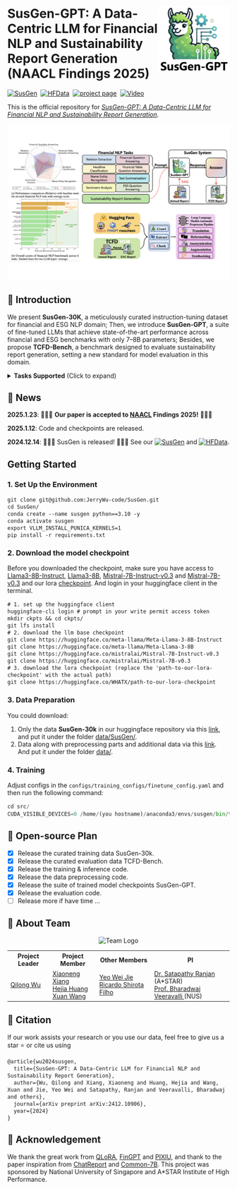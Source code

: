 <p>
  <h1>
    <img src="./assets/logo.png" height=150px align="right"/>
    SusGen-GPT: A Data-Centric LLM for Financial NLP and Sustainability Report Generation (NAACL Findings 2025)
  </h1>
</p>

<!-- <div align="center"> -->
[![SusGen](https://img.shields.io/badge/%F0%9F%93%8E%20arXiv-Paper-red)](https://arxiv.org/abs/2412.10906)&nbsp;
[![HFData](https://img.shields.io/badge/%F0%9F%A4%97%20Huggingface-Data-yellow)](https://huggingface.co/WHATX)&nbsp;
[![project page](https://img.shields.io/badge/%F0%9F%A4%96%20wandb-Training-green?logo=)](https://wandb.ai/whatx)&nbsp;
[![Video](https://img.shields.io/badge/%F0%9F%8E%A5%20Video-Demo-blue)](https://jerrywu-code.github.io/files/susgen_demo.mp4)
<!-- </div> -->
<!-- ![visitors](https://visitor-badge.laobi.icu/badge?page_id=JerryWu-code/SusGen) -->

This is the official repository for *[SusGen-GPT: A Data-Centric LLM for Financial NLP and Sustainability
Report Generation](https://arxiv.org/pdf/2412.10906)*.

<p align="center">
  <img src="./assets/post.jpg">
</p>

## 🌿 Introduction
We present **SusGen-30K**, a meticulously curated instruction-tuning dataset for financial and ESG NLP domain; Then, we introduce **SusGen-GPT**, a suite of fine-tuned LLMs that achieve state-of-the-art performance across financial and ESG benchmarks with only 7–8B parameters; Besides, we propose **TCFD-Bench**, a benchmark designed to evaluate sustainability report generation, setting a new standard for model evaluation in this domain.


<details>
<summary><strong>Tasks Supported</strong> (Click to expand)</summary>

>Headline Classification (**HC**), Named Entity Recognition (**NER**), Relation Extraction (**RE**), Sentiment Analysis (**SA**), Financial Question Answering (**FIN-QA**), Financial Tabel Question Answering (**FIN-TQA**), Text Summarisation (**SUM**), Sustainability Report Generation (**SRG**).

</details>

## 📰 News

**2025.1.23**:  🎉🎉🎉 **Our paper is accepted to [**NAACL**](https://2025.naacl.org/) Findings 2025!** 🎉🎉🎉

**2025.1.12**:  Code and checkpoints are released.

**2024.12.14**:  🍃🍃🍃 SusGen is released! 🍃🍃🍃  See our [![SusGen](https://img.shields.io/badge/%F0%9F%93%8E%20arXiv-Paper-red)](https://arxiv.org/abs/2412.10906) and [![HFData](https://img.shields.io/badge/%F0%9F%A4%97%20Huggingface-Data-yellow)](https://huggingface.co/WHATX).

## Getting Started

### 1. Set Up the Environment

```shell
git clone git@github.com:JerryWu-code/SusGen.git
cd SusGen/
conda create --name susgen python==3.10 -y
conda activate susgen
export VLLM_INSTALL_PUNICA_KERNELS=1
pip install -r requirements.txt
```

### 2. Download the model checkpoint
Before you downloaded the checkpoint, make sure you have access to [Llama3-8B-Instruct](https://huggingface.co/meta-llama/Meta-Llama-3-8B-Instruct), [Llama3-8B](https://huggingface.co/meta-llama/Meta-Llama-3-8B), [Mistral-7B-Instruct-v0.3](https://huggingface.co/mistralai/Mistral-7B-Instruct-v0.3) and [Mistral-7B-v0.3](https://huggingface.co/mistralai/Mistral-7B-v0.3)
 and our lora [checkpoint](https://huggingface.co/WHATX/). And login in your huggingface client in the terminal.
```shell
# 1. set up the huggingface client
huggingface-cli login # prompt in your write permit access token
mkdir ckpts && cd ckpts/
git lfs install
# 2. download the llm base checkpoint
git clone https://huggingface.co/meta-llama/Meta-Llama-3-8B-Instruct
git clone https://huggingface.co/meta-llama/Meta-Llama-3-8B
git clone https://huggingface.co/mistralai/Mistral-7B-Instruct-v0.3
git clone https://huggingface.co/mistralai/Mistral-7B-v0.3
# 3. download the lora checkpoint (replace the 'path-to-our-lora-checkpoint' with the actual path)
git clone https://huggingface.co/WHATX/path-to-our-lora-checkpoint
```
<!-- ### Run the demo

```shell
cd src/
CUDA_VISIBLE_DEVICES=0 python demo.py --base_model Mistral-7B-Instruct-v0.3 --lora_path ../ckpts/path-to-our-lora-checkpoint-dir
``` -->

### 3. Data Preparation

You could download:
1) Only the data **SusGen-30k** in our huggingface repository via this [link](https://huggingface.co/datasets/WHATX/SusGen-30k), and put it under the folder [data/SusGen/](./data/SusGen/).
2) Data along with preprocessing parts and additional data via this [link](https://huggingface.co/datasets/WHATX/SusGen). And put it under the folder [data/](./data/).

### 4. Training
Adjust configs in the `configs/training_configs/finetune_config.yaml` and then run the following command:
```python
cd src/
CUDA_VISIBLE_DEVICES=0 /home/(you hostname)/anaconda3/envs/susgen/bin/torchrun --nproc_per_node=1 --master_port=29501 finetune.py --config configs/training_configs/finetune_config.yaml
```

<!-- ### 5. Evaluation
```python
cd eval/code/
CUDA_VISIBLE_DEVICES=0 python eval.py
``` -->

## 📑 Open-source Plan

- [X] Release the curated training data SusGen-30k.
- [X] Release the curated evaluation data TCFD-Bench.
- [X] Release the training & inference code.
- [X] Release the data preprocessing code.
- [X] Release the suite of trained model checkpoints SusGen-GPT.
- [X] Release the evaluation code.
- [ ] Release more if have time ...
## 🤝 About Team

<p align="center">
  <img src="assets/team_logo.png" width="240" height="240" alt="Team Logo">
</p>

<table id="Team" style="margin: 0 auto; width:100%;">
  <tr>
    <th>Project Leader</th>
    <th>Project Member</th>
    <th>Other Members</th>
    <th>PI</th>
  </tr>
  <tr>
    <td>
      <a href="https://jerrywu-code.github.io/">Qilong Wu</a></td>
    <td>
      <a href="https://www.linkedin.com/in/xiaoneng-hsiang/">Xiaoneng Xiang</a><br>
      <a href="https://www.linkedin.com/in/hejia-huang-336268288/">Hejia Huang</a><br>
      <a href="https://www.linkedin.com/in/xuanw2060/">Xuan Wang</a><br>
    </td>
    <td>
      <a href="https://www.linkedin.com/in/yeoweijie210/">Yeo Wei Jie</a><br>
      <a href="https://www.linkedin.com/in/shirota/">Ricardo Shirota Filho</a><br>
    </td>
    <td>
      <a href="https://www.linkedin.com/in/ranjansatapathy/">Dr. Satapathy Ranjan</a> (A*STAR)<br>
      <a href="https://scholar.google.com/citations?user=IqAJttsAAAAJ&hl=en">Prof. Bharadwaj Veeravalli </a> (NUS)
    </td>
  </tr>
</table>

## 📄 Citation

If our work assists your research or you use our data, feel free to give us a star ⭐ or cite us using

```
@article{wu2024susgen,
  title={SusGen-GPT: A Data-Centric LLM for Financial NLP and Sustainability Report Generation},
  author={Wu, Qilong and Xiang, Xiaoneng and Huang, Hejia and Wang, Xuan and Jie, Yeo Wei and Satapathy, Ranjan and Veeravalli, Bharadwaj and others},
  journal={arXiv preprint arXiv:2412.10906},
  year={2024}
}
```

## 🍎 Acknowledgement
We thank the great work from [QLoRA](https://arxiv.org/abs/2305.14314), [FinGPT](https://github.com/AI4Finance-Foundation/FinGPT) and [PIXIU](https://github.com/The-FinAI/PIXIU), and thank to the paper inspiration from [ChatReport](https://github.com/EdisonNi-hku/chatreport) and [Common-7B](https://arxiv.org/abs/2403.04706). This project was sponsored by National University of Singapore and A*STAR Institute of High Performance.
